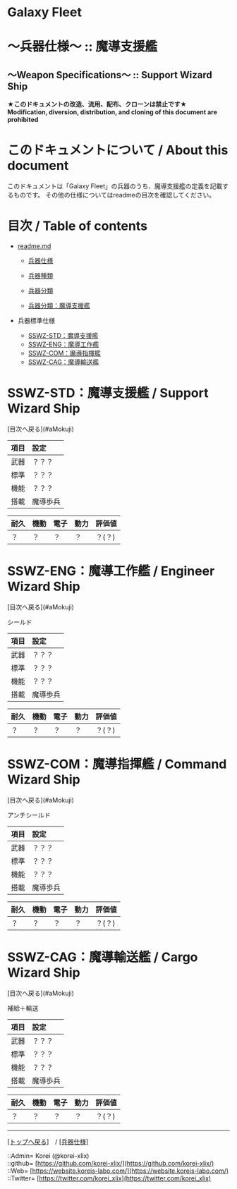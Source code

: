 # Galaxy Fleet
  
<h1>～兵器仕様～ :: 魔導支援艦</h1>  
<h2>～Weapon Specifications～ :: Support Wizard Ship</h2>  
  

**★このドキュメントの改造、流用、配布、クローンは禁止です★**  
    **Modification, diversion, distribution, and cloning of this document are prohibited**  
  

<h1 id="aHowto">このドキュメントについて / About this document</h1>  
このドキュメントは「Galaxy Fleet」の兵器のうち、魔導支援艦の定義を記載するものです。  
その他の仕様についてはreadmeの目次を確認してください。  
  





<h1 id="aMokuji">目次 / Table of contents</h1>  

* [readme.md](/readme.md)
  * [兵器仕様](/unit/readme.md)
  * [兵器種類](/strategypart/readme.md#aUnitKind)
  * [兵器分類](/unit/readme.md#aUnitClass)

  * [兵器分類：魔導支援艦](/unit/readme.md#aSupportWizardShip)

* 兵器標準仕様
  * [SSWZ-STD：魔導支援艦](#aSupportWizardShip)
  * [SSWZ-ENG：魔導工作艦](#aEngineerWizardShip)
  * [SSWZ-COM：魔導指揮艦](#aCommandWizardShip)
  * [SSWZ-CAG：魔導輸送艦](#aCargoWizardShip)
  





<h1 id="aSupportWizardShip">SSWZ-STD：魔導支援艦 / Support Wizard Ship</h1>  
  [目次へ戻る](#aMokuji)  
  

|項目  |設定  |
|:--|:--|
|武器  |？？？  |
|標準  |？？？  |
|機能  |？？？  |
|搭載  |魔導歩兵  |

|耐久  |機動  |電子  |動力  |評価値    |
|:--|:--|:--|:--|:--|
| ？   | ？   | ？   | ？   | ？(？)   |
  





<h1 id="aEngineerWizardShip">SSWZ-ENG：魔導工作艦 / Engineer Wizard Ship</h1>  
  [目次へ戻る](#aMokuji)  
  

シールド  

|項目  |設定  |
|:--|:--|
|武器  |？？？  |
|標準  |？？？  |
|機能  |？？？  |
|搭載  |魔導歩兵  |

|耐久  |機動  |電子  |動力  |評価値    |
|:--|:--|:--|:--|:--|
| ？   | ？   | ？   | ？   | ？(？)   |
  





<h1 id="aCommandWizardShip">SSWZ-COM：魔導指揮艦 / Command Wizard Ship</h1>  
  [目次へ戻る](#aMokuji)  
  

アンチシールド  

|項目  |設定  |
|:--|:--|
|武器  |？？？  |
|標準  |？？？  |
|機能  |？？？  |
|搭載  |魔導歩兵  |

|耐久  |機動  |電子  |動力  |評価値    |
|:--|:--|:--|:--|:--|
| ？   | ？   | ？   | ？   | ？(？)   |
  





<h1 id="aCargoWizardShip">SSWZ-CAG：魔導輸送艦 / Cargo Wizard Ship</h1>  
  [目次へ戻る](#aMokuji)  
  

補給＋輸送  

|項目  |設定  |
|:--|:--|
|武器  |？？？  |
|標準  |？？？  |
|機能  |？？？  |
|搭載  |魔導歩兵  |

|耐久  |機動  |電子  |動力  |評価値    |
|:--|:--|:--|:--|:--|
| ？   | ？   | ？   | ？   | ？(？)   |
  





***
[[トップへ戻る]](/readme.md)　/
[[兵器仕様]](/unit/readme.md)  
  
::Admin= Korei (@korei-xlix)  
::github= [https://github.com/korei-xlix/](https://github.com/korei-xlix/)  
::Web= [https://website.koreis-labo.com/](https://website.koreis-labo.com/)  
::Twitter= [https://twitter.com/korei_xlix](https://twitter.com/korei_xlix)  
